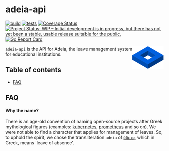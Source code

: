 adeia-api
======================
[![build](https://img.shields.io/github/workflow/status/arkn98/adeia-api/Build)](https://github.com/arkn98/adeia-api/actions?query=workflow%3ABuild)
[![tests](https://img.shields.io/github/workflow/status/arkn98/adeia-api/Tests?label=tests)](https://github.com/arkn98/adeia-api/actions?query=workflow%3ATests)
[![Coverage Status](https://coveralls.io/repos/github/arkn98/adeia-api/badge.svg?branch=develop)](https://coveralls.io/github/arkn98/adeia-api?branch=develop)
[![Project Status: WIP – Initial development is in progress, but there has not yet been a stable, usable release suitable for the public.](https://www.repostatus.org/badges/latest/wip.svg)](https://www.repostatus.org/#wip)
[![Go Report Card](https://goreportcard.com/badge/github.com/arkn98/adeia-api)](https://goreportcard.com/report/github.com/arkn98/adeia-api)

<img src="docs/logo.svg" align="right" alt="Adeia logo by arkn98" height="72" />

`adeia-api` is the API for Adeia, the leave management system for educational institutions.

## Table of contents

- [FAQ](#FAQ)

## FAQ

#### Why the name?
There is an age-old convention of naming open-source projects after Greek 
mythological figures (examples: [kubernetes](https://kubernetes.io/),
[prometheus](https://prometheus.io/) and so on). We were not able to find a
character that applies for management of leaves. So, to uphold the spirit,
we chose the transliteration `adeia` of [`άδεια`](https://en.wiktionary.org/wiki/%CE%AC%CE%B4%CE%B5%CE%B9%CE%B1),
which in Greek, means 'leave of absence'.
